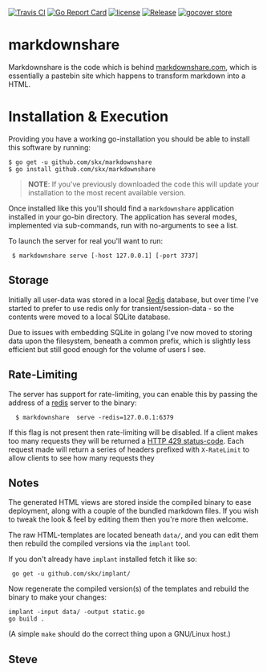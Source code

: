 [![Travis CI](https://img.shields.io/travis/skx/markdownshare/master.svg?style=flat-square)](https://travis-ci.org/skx/markdownshare)
[![Go Report Card](https://goreportcard.com/badge/github.com/skx/markdownshare)](https://goreportcard.com/report/github.com/skx/markdownshare)
[![license](https://img.shields.io/github/license/skx/markdownshare.svg)](https://github.com/skx/markdownshare/blob/master/LICENSE)
[![Release](https://img.shields.io/github/release/skx/markdownshare.svg)](https://github.com/skx/markdownshare/releases/latest)
[![gocover store](http://gocover.io/_badge/github.com/skx/markdownshare)](http://gocover.io/github.com/skx/markdownshare)

# markdownshare

Markdownshare is the code which is behind [markdownshare.com](https://markdownshare.com/), which is essentially a pastebin site which happens to transform markdown into a HTML.


# Installation & Execution

Providing you have a working go-installation you should be able to
install this software by running:

    $ go get -u github.com/skx/markdownshare
    $ go install github.com/skx/markdownshare

> **NOTE**: If you've previously downloaded the code this will update your installation to the most recent available version.

Once installed like this you'll should find a `markdownshare` application installed in your go-bin directory.  The application has several modes, implemented via sub-commands, run with no-arguments to see a list.

To launch the server for real you'll want to run:

     $ markdownshare serve [-host 127.0.0.1] [-port 3737]



## Storage

Initially all user-data was stored in a local [Redis](https://redis.io/) database, but over time I've started to prefer to use redis only for transient/session-data - so the contents were moved to a local SQLite database.

Due to issues with embedding SQLite in golang I've now moved to storing data
upon the filesystem, beneath a common prefix, which is slightly less efficient
but still good enough for the volume of users I see.


## Rate-Limiting

The server has support for rate-limiting, you can enable this by passing the address of a [redis](https://redis.io/) server to the binary:

      $ markdownshare  serve -redis=127.0.0.1:6379


If this flag is not present then rate-limiting will be disabled.  If a client
makes too many requests they will be returned a [HTTP 429 status-code](https://httpstatuses.com/429).  Each request made will return a series of headers
prefixed with `X-RateLimit` to allow clients to see how many requests they


## Notes

The generated HTML views are stored inside the compiled binary to ease
deployment, along with a couple of the bundled markdown files.  If you wish
to tweak the look & feel by editing them then you're more then welcome.

The raw HTML-templates are located beneath `data/`, and you can edit them
then rebuild the compiled versions via the `implant` tool.

If you don't already have `implant` installed fetch it like so:

     go get -u github.com/skx/implant/

Now regenerate the compiled version(s) of the templates and rebuild the
binary to make your changes:

    implant -input data/ -output static.go
    go build .

(A simple `make` should do the correct thing upon a GNU/Linux host.)

Steve
--
